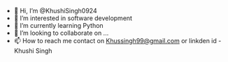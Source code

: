 - 👋 Hi, I’m @KhushiSingh0924
- 👀 I’m interested in software development
- 🌱 I’m currently learning Python
- 💞️ I’m looking to collaborate on ...
- 📫 How to reach me contact on Khussingh99@gmail.com or linkden id - Khushi Singh

<!---
KhushiSingh0924/KhushiSingh0924 is a ✨ special ✨ repository because its `README.md` (this file) appears on your GitHub profile.
You can click the Preview link to take a look at your changes.
--->

